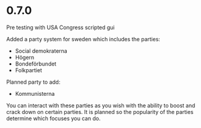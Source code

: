 # 0.7.0

Pre testing with USA Congress scripted gui

Added a party system for sweden which includes the parties:

* Social demokraterna
* Högern
* Bondeförbundet
* Folkpartiet

Planned party to add:

* Kommunisterna

You can interact with these parties as you wish with the ability to boost and crack down on certain parties. It is planned so the popularity of the parties determine which focuses you can do.
